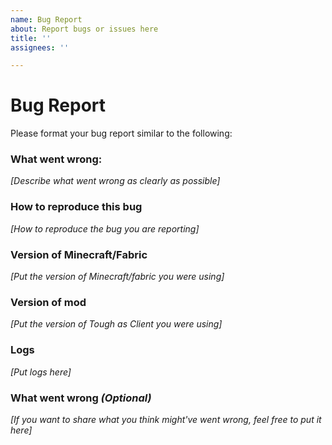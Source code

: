 ```yaml
---
name: Bug Report
about: Report bugs or issues here
title: ''
assignees: ''

---
```


# Bug Report
Please format your bug report similar to the following:

### What went wrong: 
*[Describe what went wrong as clearly as possible]*
### How to reproduce this bug
*[How to reproduce the bug you are reporting]*
### Version of Minecraft/Fabric
*[Put the version of Minecraft/fabric you were using]*
### Version of mod
*[Put the version of Tough as Client you were using]*
### Logs
*[Put logs here]*
### What went wrong *(Optional)*
*[If you want to share what you think might've went wrong, feel free to put it here]*
